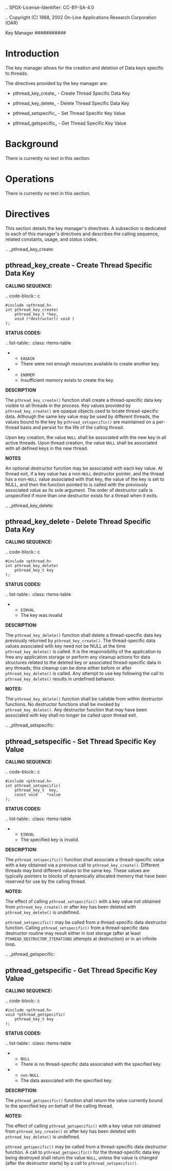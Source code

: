 .. SPDX-License-Identifier: CC-BY-SA-4.0

.. Copyright (C) 1988, 2002 On-Line Applications Research Corporation (OAR)

Key Manager
###########

Introduction
============

The key manager allows for the creation and deletion of Data keys
specific to threads.

The directives provided by the key manager are:

- pthread_key_create_ - Create Thread Specific Data Key

- pthread_key_delete_ - Delete Thread Specific Data Key

- pthread_setspecific_ - Set Thread Specific Key Value

- pthread_getspecific_ - Get Thread Specific Key Value

Background
==========

There is currently no text in this section.

Operations
==========

There is currently no text in this section.

Directives
==========

This section details the key manager's directives.  A subsection is dedicated
to each of this manager's directives and describes the calling sequence,
related constants, usage, and status codes.

.. _pthread_key_create:

pthread_key_create - Create Thread Specific Data Key
----------------------------------------------------

**CALLING SEQUENCE:**

.. code-block:: c

    #include <pthread.h>
    int pthread_key_create(
        pthread_key_t *key,
        void (*destructor)( void )
    );

**STATUS CODES:**

.. list-table::
 :class: rtems-table

 * - ``EAGAIN``
   - There were not enough resources available to create another key.
 * - ``ENOMEM``
   - Insufficient memory exists to create the key.

**DESCRIPTION**

The ``pthread_key_create()`` function shall create a thread-specific data key
visible to all threads in the process. Key values provided by
``pthread_key_create()`` are opaque objects used to locate thread-specific
data. Although the same key value may be used by different threads, the values
bound to the key by ``pthread_setspecific()`` are maintained on a per-thread
basis and persist for the life of the calling thread.

Upon key creation, the value ``NULL`` shall be associated with the new key in
all active threads. Upon thread creation, the value ``NULL`` shall be
associated with all defined keys in the new thread.

**NOTES**

An optional destructor function may be associated with each key value.  At
thread exit, if a key value has a non-``NULL`` destructor pointer, and the
thread has a non-``NULL`` value associated with that key, the value of the key
is set to NULL, and then the function pointed to is called with the previously
associated value as its sole argument. The order of destructor calls is
unspecified if more than one destructor exists for a thread when it exits.

.. _pthread_key_delete:

pthread_key_delete - Delete Thread Specific Data Key
----------------------------------------------------

**CALLING SEQUENCE:**

.. code-block:: c

    #include <pthread.h>
    int pthread_key_delete(
        pthread_key_t key
    );

**STATUS CODES:**

.. list-table::
 :class: rtems-table

 * - ``EINVAL``
   - The key was invalid

**DESCRIPTION:**

The ``pthread_key_delete()`` function shall delete a thread-specific data key
previously returned by ``pthread_key_create()``. The thread-specific data
values associated with key need not be NULL at the time
``pthread_key_delete()`` is called. It is the responsibility of the application
to free any application storage or perform any cleanup actions for data
structures related to the deleted key or associated thread-specific data in any
threads; this cleanup can be done either before or after
``pthread_key_delete()`` is called. Any attempt to use key following the call
to ``pthread_key_delete()`` results in undefined behavior.

**NOTES:**

The ``pthread_key_delete()`` function shall be callable from within destructor
functions. No destructor functions shall be invoked by
``pthread_key_delete()``. Any destructor function that may have been associated
with key shall no longer be called upon thread exit.

.. _pthread_setspecific:

pthread_setspecific - Set Thread Specific Key Value
---------------------------------------------------

**CALLING SEQUENCE:**

.. code-block:: c

    #include <pthread.h>
    int pthread_setspecific(
        pthread_key_t  key,
        const void    *value
    );

**STATUS CODES:**

.. list-table::
 :class: rtems-table

 * - ``EINVAL``
   - The specified key is invalid.

**DESCRIPTION:**

The ``pthread_setspecific()`` function shall associate a thread-specific value
with a key obtained via a previous call to ``pthread_key_create()``.  Different
threads may bind different values to the same key. These values are typically
pointers to blocks of dynamically allocated memory that have been reserved for
use by the calling thread.

**NOTES:**

The effect of calling ``pthread_setspecific()`` with a key value not obtained
from ``pthread_key_create()`` or after key has been deleted with
``pthread_key_delete()`` is undefined.

``pthread_setspecific()`` may be called from a thread-specific data destructor
function. Calling ``pthread_setspecific()`` from a thread-specific data
destructor routine may result either in lost storage (after at least
``PTHREAD_DESTRUCTOR_ITERATIONS`` attempts at destruction) or in an infinite
loop.

.. _pthread_getspecific:

pthread_getspecific - Get Thread Specific Key Value
---------------------------------------------------

**CALLING SEQUENCE:**

.. code-block:: c

    #include <pthread.h>
    void *pthread_getspecific(
        pthread_key_t key
    );

**STATUS CODES:**

.. list-table::
 :class: rtems-table

 * - ``NULL``
   - There is no thread-specific data associated with the specified key.
 * - ``non-NULL``
   - The data associated with the specified key.

**DESCRIPTION:**

The ``pthread_getspecific()`` function shall return the value currently bound
to the specified key on behalf of the calling thread.

**NOTES:**

The effect of calling ``pthread_getspecific()`` with a key value not obtained
from ``pthread_key_create()`` or after key has been deleted with
``pthread_key_delete()`` is undefined.

``pthread_getspecific()`` may be called from a thread-specific data destructor
function. A call to ``pthread_getspecific()`` for the thread-specific data key
being destroyed shall return the value ``NULL``, unless the value is changed
(after the destructor starts) by a call to ``pthread_setspecific()``.
